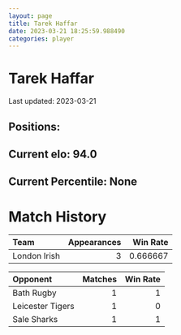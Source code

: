 ```yaml
---  
layout: page  
title: Tarek Haffar  
date: 2023-03-21 18:25:59.988490  
categories: player  
---
```

# Tarek Haffar


Last updated: 2023-03-21
## Positions: 

## Current elo: 94.0

## Current Percentile: None

# Match History


| Team         |   Appearances |   Win Rate |
|:-------------|--------------:|-----------:|
| London Irish |             3 |   0.666667 |

| Opponent         |   Matches |   Win Rate |
|:-----------------|----------:|-----------:|
| Bath Rugby       |         1 |          1 |
| Leicester Tigers |         1 |          0 |
| Sale Sharks      |         1 |          1 |